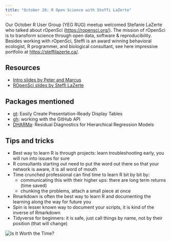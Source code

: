 ```yaml
---
title: "October 28: R Open Science with Steffi LaZerte"
---
```


Our October R User Group (YEG RUG) meetup welcomed Stefanie LaZerte who talked about rOpenSci (<https://ropensci.org/>). The mission of rOpenSci is to transform science through open data, software & reproducibility. Besides working with rOpenSci, Steffi is an award winning behavioral ecologist, R programmer, and biological consultant, see here impressive portfolio at <https://steffilazerte.ca/>.

## Resources

- [Intro slides by Peter and Marcus](YEGRUG-intro-2021-10.pdf)
- [ROpenSci slides by Steffi LaZerte](https://steffilazerte.ca/Presentations/2021-10%20Edmonton%20R%20user%20group%20-%20rOpenSci/Edmonton_R_user_rOpenSci.html#1)

## Packages mentioned

- [gt](https://CRAN.R-project.org/package=gt): Easily Create Presentation-Ready Display Tables
- [gh](https://CRAN.R-project.org/package=gh): working with the GitHub API
- [DHARMa](https://CRAN.R-project.org/package=DHARMa): Residual Diagnostics for Hierarchical Regression Models

## Tips and tricks

- Best way to learn R is through projects: learn troubleshooting early, you will run into issues for sure
- R consultants starting out need to put the word out there so that your network is aware, it is all word of mouth
- Time crunched professional can find time to learn R bit by bit by:
  - communicating this with their higher ups: there are long term returns (time saved)
  - chunking the problems, attach a small piece at once
- Rmarkdown is often the best way to learn R and documenting the learning along the way for future you
- Spin is lesser known way to document your scripts, it is kind of the inverse of Rmarkdown
- Tidyverse for beginners: it is safe, just call things by name, not by their position (that will change)

![Is It Worth the Time?](https://imgs.xkcd.com/comics/is_it_worth_the_time.png)
